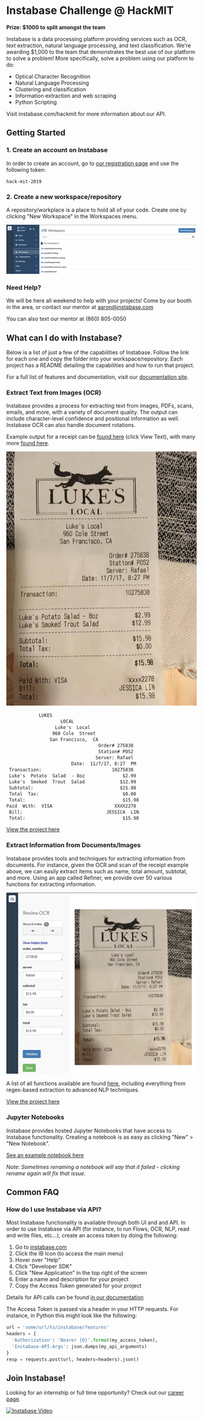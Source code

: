# Instabase Challenge @ HackMIT

**Prize: $1000 to split amongst the team**

Instabase is a data processing platform providing services such as OCR, text extraction, natural language processing, and text classification. We're awarding $1,000 to the team that demonstrates the best use of our platform to solve a problem! More specifically, solve a problem using our platform to do:

* Optical Character Recognition
* Natural Language Processing
* Clustering and classification
* Information extraction and web scraping
* Python Scripting

Visit instabase.com/hackmit for more information about our API.


## Getting Started

### 1. Create an account on Instabase

In order to create an account, go to [our registration page](https://www.instabase.com/account/register?use_token=true) and use the following token:

```
hack-mit-2019
```

### 2. Create a new workspace/repository

A repository/workplace is a place to hold all of your code. Create one by clicking "New Workspace" in the Workspaces menu.

![An image showing the New Workspace button in the top right of the screen](images/new_workspace.png "New Workspace")


### Need Help?

We will be here all weekend to help with your projects! Come by our booth in the area, or contact our mentor at aaron@instabase.com

You can also text our mentor at (860) 805-0050


## What can I do with Instabase?

Below is a list of just a few of the capabilities of Instabase. Follow the link for each one and copy the folder into your workspace/repository. Each project has a README detailing the capabilities and how to run that project.

For a full list of features and documentation, visit our [documentation site](https://www.instabase.com/docs/index.html).

### Extract Text from Images (OCR)

Instabase provides a process for extracting text from images, PDFs, scans, emails, and more, with a variety of document quality. The output can include character-level confidence and positional information as well. Instabase OCR can also
handle document rotations.

Example output for a receipt can be [found here](https://www.instabase.com/apps/ocr/review-doc/vontell/hackmit/fs/Instabase%20Drive/ocr-text-extraction/samples/out/s1_process_files/traderj_1.jpg.ibocr?i=0&ibflowresults=#) (click View Text), with many more [found here](https://www.instabase.com/vontell/hackmit/fs/Instabase%20Drive/ocr-text-extraction/samples/out/s1_process_files/).

![An example receipt](images/receipt.jpeg "Example receipt")

```
            LUKES
                    LOCAL
                  Luke's  Local
                 960 Cole  Street
                San Francisco,  CA
                                  Order# 275838
                                  Station# POS2
                                 Server: Rafael
                        Date:  11/7/17, 8:27  PM
 Transaction:                          10275838
 Luke's  Potato  Salad  - 8oz              $2.99
 Luke's  Smoked  Trout  Salad             $12.99
 Subtotal:                                $15.98
 Total  Tax:                               $0.00
 Total:                                    $15.98
Paid  With:  VISA                       XXXX2278
 Bill:                               JESSICA  LIN
 Total:                                    $15.98
 ```

[View the project here](https://www.instabase.com/vontell/hackmit/fs/Instabase%20Drive/ocr-text-extraction/)

### Extract Information from Documents/Images

Instabase provides tools and techniques for extracting information from documents. For instance, given the OCR and scan of the receipt example above, we can easily extract items such as name, total amount, subtotal, and more. Using an app called Refiner, we provide over 50 various functions for extracting information.

![An example extraction](images/review.png "Example Extraction")

A list of all functions available are found [here](https://www.instabase.com/docs/content/functions/index.html), including everything from regex-based extraction to advanced NLP techniques.

[View the project here](https://www.instabase.com/vontell/hackmit/fs/Instabase%20Drive/information-extraction/)

### Jupyter Notebooks

Instabase provides hosted Jupyter Notebooks that have access to Instabase functionality. Creating a notebook is as easy as clicking "New" > "New Notebook". 

[See an example notebook here](https://www.instabase.com/vontell/hackmit/fs/Instabase%20Drive/jupyter-notebook/)

*Note: Sometimes renaming a notebook will say that it failed - clicking rename again will fix that issue.*

## Common FAQ

### How do I use Instabase via API?

Most Instabase functionality is available through both UI and and API. In order to use Instabase via API (for instance, to run Flows, OCR, NLP, read and write files, etc...), create an access token by doing the following:

1. Go to [instabase.com](https://www.instabase.com/)
2. Click the IB Icon (to access the main menu)
3. Hover over "Help"
4. Click "Developer SDK"
5. Click "New Application" in the top right of the screen
6. Enter a name and description for your project
7. Copy the Access Token generated for your project

Details for API calls can be found [in our documentation](https://www.instabase.com/docs/content/apis/index.html)

The Access Token is passed via a header in your HTTP requests. For instance, in Python this might look like the following:

```python
url = 'some/url/to/instabase/features'
headers = {
  'Authorization': 'Bearer {0}'.format(my_access_token),
  'Instabase-API-Args': json.dumps(my_api_arguments)
}
resp = requests.post(url, headers=headers).json()
```

## Join Instabase!

Looking for an internship or full time opportunity? Check out our [career page](https://www.instabase.com/about/careers/).


[![Instabase Video](http://img.youtube.com/vi/9M4zqGCE2kk/0.jpg)](http://www.youtube.com/watch?v=9M4zqGCE2kk)